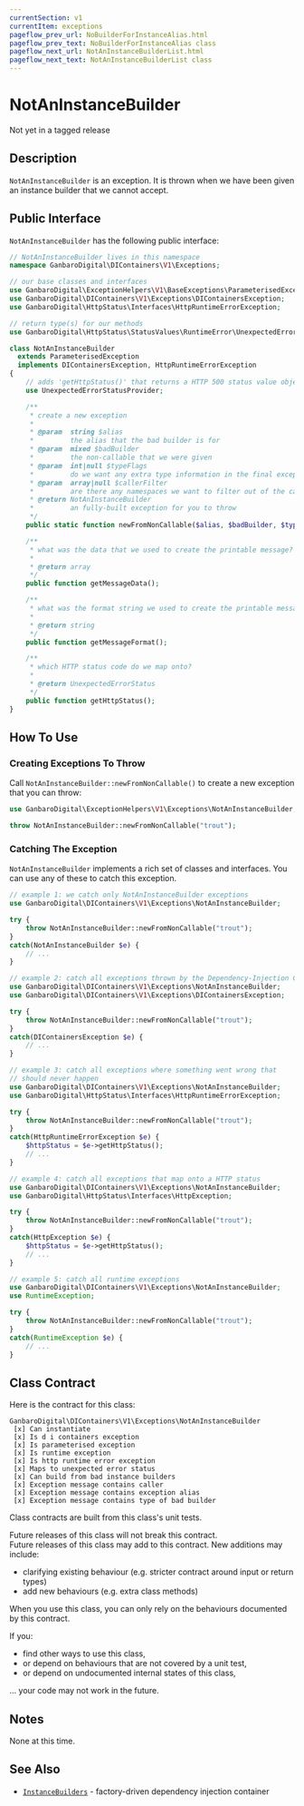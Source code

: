 ```yaml
---
currentSection: v1
currentItem: exceptions
pageflow_prev_url: NoBuilderForInstanceAlias.html
pageflow_prev_text: NoBuilderForInstanceAlias class
pageflow_next_url: NotAnInstanceBuilderList.html
pageflow_next_text: NotAnInstanceBuilderList class
---
```


# NotAnInstanceBuilder

<div class="callout warning" markdown="1">
Not yet in a tagged release
</div>

## Description

`NotAnInstanceBuilder` is an exception. It is thrown when we have been given an instance builder that we cannot accept.

## Public Interface

`NotAnInstanceBuilder` has the following public interface:

```php
// NotAnInstanceBuilder lives in this namespace
namespace GanbaroDigital\DIContainers\V1\Exceptions;

// our base classes and interfaces
use GanbaroDigital\ExceptionHelpers\V1\BaseExceptions\ParameterisedException;
use GanbaroDigital\DIContainers\V1\Exceptions\DIContainersException;
use GanbaroDigital\HttpStatus\Interfaces\HttpRuntimeErrorException;

// return type(s) for our methods
use GanbaroDigital\HttpStatus\StatusValues\RuntimeError\UnexpectedErrorStatus;

class NotAnInstanceBuilder
  extends ParameterisedException
  implements DIContainersException, HttpRuntimeErrorException
{
    // adds 'getHttpStatus()' that returns a HTTP 500 status value object
    use UnexpectedErrorStatusProvider;

    /**
     * create a new exception
     *
     * @param  string $alias
     *         the alias that the bad builder is for
     * @param  mixed $badBuilder
     *         the non-callable that we were given
     * @param  int|null $typeFlags
     *         do we want any extra type information in the final exception message?
     * @param  array|null $callerFilter
     *         are there any namespaces we want to filter out of the call stack?
     * @return NotAnInstanceBuilder
     *         an fully-built exception for you to throw
     */
    public static function newFromNonCallable($alias, $badBuilder, $typeFlags = null, $callerFilter = null);

    /**
     * what was the data that we used to create the printable message?
     *
     * @return array
     */
    public function getMessageData();

    /**
     * what was the format string we used to create the printable message?
     *
     * @return string
     */
    public function getMessageFormat();

    /**
     * which HTTP status code do we map onto?
     *
     * @return UnexpectedErrorStatus
     */
    public function getHttpStatus();
}
```

## How To Use

### Creating Exceptions To Throw

Call `NotAnInstanceBuilder::newFromNonCallable()` to create a new exception that you can throw:

```php
use GanbaroDigital\ExceptionHelpers\V1\Exceptions\NotAnInstanceBuilder;

throw NotAnInstanceBuilder::newFromNonCallable("trout");
```

### Catching The Exception

`NotAnInstanceBuilder` implements a rich set of classes and interfaces. You can use any of these to catch this exception.

```php
// example 1: we catch only NotAnInstanceBuilder exceptions
use GanbaroDigital\DIContainers\V1\Exceptions\NotAnInstanceBuilder;

try {
    throw NotAnInstanceBuilder::newFromNonCallable("trout");
}
catch(NotAnInstanceBuilder $e) {
    // ...
}
```

```php
// example 2: catch all exceptions thrown by the Dependency-Injection Containers Library
use GanbaroDigital\DIContainers\V1\Exceptions\NotAnInstanceBuilder;
use GanbaroDigital\DIContainers\V1\Exceptions\DIContainersException;

try {
    throw NotAnInstanceBuilder::newFromNonCallable("trout");
}
catch(DIContainersException $e) {
    // ...
}
```

```php
// example 3: catch all exceptions where something went wrong that
// should never happen
use GanbaroDigital\DIContainers\V1\Exceptions\NotAnInstanceBuilder;
use GanbaroDigital\HttpStatus\Interfaces\HttpRuntimeErrorException;

try {
    throw NotAnInstanceBuilder::newFromNonCallable("trout");
}
catch(HttpRuntimeErrorException $e) {
    $httpStatus = $e->getHttpStatus();
    // ...
}
```

```php
// example 4: catch all exceptions that map onto a HTTP status
use GanbaroDigital\DIContainers\V1\Exceptions\NotAnInstanceBuilder;
use GanbaroDigital\HttpStatus\Interfaces\HttpException;

try {
    throw NotAnInstanceBuilder::newFromNonCallable("trout");
}
catch(HttpException $e) {
    $httpStatus = $e->getHttpStatus();
    // ...
}
```

```php
// example 5: catch all runtime exceptions
use GanbaroDigital\DIContainers\V1\Exceptions\NotAnInstanceBuilder;
use RuntimeException;

try {
    throw NotAnInstanceBuilder::newFromNonCallable("trout");
}
catch(RuntimeException $e) {
    // ...
}
```

## Class Contract

Here is the contract for this class:

    GanbaroDigital\DIContainers\V1\Exceptions\NotAnInstanceBuilder
     [x] Can instantiate
     [x] Is d i containers exception
     [x] Is parameterised exception
     [x] Is runtime exception
     [x] Is http runtime error exception
     [x] Maps to unexpected error status
     [x] Can build from bad instance builders
     [x] Exception message contains caller
     [x] Exception message contains exception alias
     [x] Exception message contains type of bad builder

Class contracts are built from this class's unit tests.

<div class="callout success">
Future releases of this class will not break this contract.
</div>

<div class="callout info" markdown="1">
Future releases of this class may add to this contract. New additions may include:

* clarifying existing behaviour (e.g. stricter contract around input or return types)
* add new behaviours (e.g. extra class methods)
</div>

<div class="callout warning" markdown="1">
When you use this class, you can only rely on the behaviours documented by this contract.

If you:

* find other ways to use this class,
* or depend on behaviours that are not covered by a unit test,
* or depend on undocumented internal states of this class,

... your code may not work in the future.
</div>

## Notes

None at this time.

## See Also

* [`InstanceBuilders`](../InstanceBuilders/InstanceBuilders.html) - factory-driven dependency injection container
